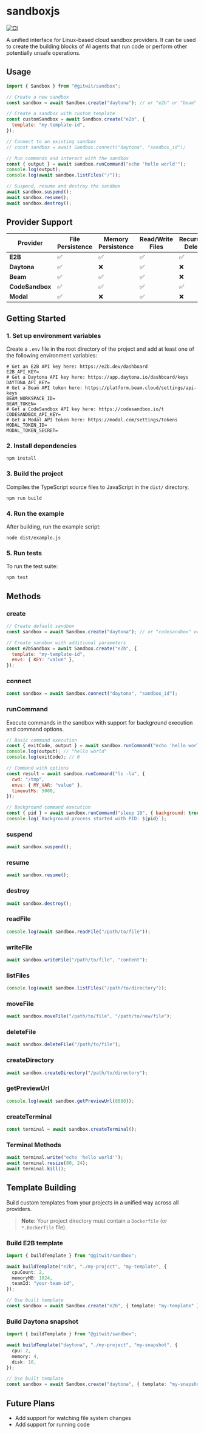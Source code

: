 # sandboxjs

[![CI](https://github.com/abdulrehmann231/sandboxjs/actions/workflows/ci.yml/badge.svg)](https://github.com/abdulrehmann231/sandboxjs/actions/workflows/ci.yml)

A unified interface for Linux-based cloud sandbox providers. It can be used to create the building blocks of AI agents that run code or perform other potentially unsafe operations.

## Usage

```js
import { Sandbox } from "@gitwit/sandbox";

// Create a new sandbox
const sandbox = await Sandbox.create("daytona"); // or "e2b" or "beam" or "codesandbox" or "modal"

// Create a sandbox with custom template
const customSandbox = await Sandbox.create("e2b", {
  template: "my-template-id",
});

// Connect to an existing sandbox
// const sandbox = await Sandbox.connect("daytona", "sandbox_id");

// Run commands and interact with the sandbox
const { output } = await sandbox.runCommand("echo 'hello world'");
console.log(output);
console.log(await sandbox.listFiles("/"));

// Suspend, resume and destroy the sandbox
await sandbox.suspend();
await sandbox.resume();
await sandbox.destroy();
```

## Provider Support

| Provider        | File Persistence | Memory Persistence | Read/Write Files | Recursive Delete | Directory Watch | Preview URLs | Pseudo-terminals | Env Variables | Destroy Sandbox | Build Templates |
| --------------- | ---------------- | ------------------ | ---------------- | ---------------- | --------------- | ------------ | ---------------- | ------------- | --------------- | --------------- |
| **E2B**         | ✅               | ✅                 | ✅               | ✅               | ✅              | ✅           | ✅               | ✅            | ✅              | ✅              |
| **Daytona**     | ✅               | ❌                 | ✅               | ❌               | ❌              | ✅           | ❌               | ✅            | ✅              | ✅              |
| **Beam**        | ✅               | ✅                 | ✅               | ❌               | ❌              | ✅           | ❌               | ✅            | ✅              | 🚧              |
| **CodeSandbox** | ✅               | ✅                 | ✅               | ✅               | ✅              | ✅           | ✅               | ❌            | ❌              | 🚧              |
| **Modal**       | ✅               | ❌                 | ✅               | ❌               | ❌              | ✅           | ❌               | ❌            | ✅              | 🚧              |

## Getting Started

### 1. Set up environment variables

Create a `.env` file in the root directory of the project and add at least one of the following environment variables:

```shell
# Get an E2B API key here: https://e2b.dev/dashboard
E2B_API_KEY=
# Get a Daytona API key here: https://app.daytona.io/dashboard/keys
DAYTONA_API_KEY=
# Get a Beam API token here: https://platform.beam.cloud/settings/api-keys
BEAM_WORKSPACE_ID=
BEAM_TOKEN=
# Get a CodeSandbox API key here: https://codesandbox.io/t
CODESANDBOX_API_KEY=
# Get a Modal API token here: https://modal.com/settings/tokens
MODAL_TOKEN_ID=
MODAL_TOKEN_SECRET=
```

### 2. Install dependencies

```
npm install
```

### 3. Build the project

Compiles the TypeScript source files to JavaScript in the `dist/` directory.

```
npm run build
```

### 4. Run the example

After building, run the example script:

```
node dist/example.js
```

### 5. Run tests

To run the test suite:

```
npm test
```

## Methods

### create

```js
// Create default sandbox
const sandbox = await Sandbox.create("daytona"); // or "codesandbox" or "e2b" or "modal"

// Create sandbox with additional parameters
const e2bSandbox = await Sandbox.create("e2b", {
  template: "my-template-id",
  envs: { KEY: "value" },
});
```

### connect

```js
const sandbox = await Sandbox.connect("daytona", "sandbox_id");
```

### runCommand

Execute commands in the sandbox with support for background execution and command options.

```js
// Basic command execution
const { exitCode, output } = await sandbox.runCommand("echo 'hello world'");
console.log(output); // "hello world"
console.log(exitCode); // 0

// Command with options
const result = await sandbox.runCommand("ls -la", {
  cwd: "/tmp",
  envs: { MY_VAR: "value" },
  timeoutMs: 5000,
});

// Background command execution
const { pid } = await sandbox.runCommand("sleep 10", { background: true });
console.log(`Background process started with PID: ${pid}`);
```

### suspend

```js
await sandbox.suspend();
```

### resume

```js
await sandbox.resume();
```

### destroy

```js
await sandbox.destroy();
```

### readFile

```js
console.log(await sandbox.readFile("/path/to/file"));
```

### writeFile

```js
await sandbox.writeFile("/path/to/file", "content");
```

### listFiles

```js
console.log(await sandbox.listFiles("/path/to/directory"));
```

### moveFile

```js
await sandbox.moveFile("/path/to/file", "/path/to/new/file");
```

### deleteFile

```js
await sandbox.deleteFile("/path/to/file");
```

### createDirectory

```js
await sandbox.createDirectory("/path/to/directory");
```

### getPreviewUrl

```js
console.log(await sandbox.getPreviewUrl(8080));
```

### createTerminal

```js
const terminal = await sandbox.createTerminal();
```

### Terminal Methods

```js
await terminal.write("echo 'hello world'");
await terminal.resize(80, 24);
await terminal.kill();
```

## Template Building

Build custom templates from your projects in a unified way across all providers.

> **Note:** Your project directory must contain a `Dockerfile` (or `*.Dockerfile` file).

### Build E2B template

```ts
import { buildTemplate } from "@gitwit/sandbox";

await buildTemplate("e2b", "./my-project", "my-template", {
  cpuCount: 2,
  memoryMB: 1024,
  teamId: "your-team-id",
});

// Use built template
const sandbox = await Sandbox.create("e2b", { template: "my-template" });
```

### Build Daytona snapshot

```ts
import { buildTemplate } from "@gitwit/sandbox";

await buildTemplate("daytona", "./my-project", "my-snapshot", {
  cpu: 2,
  memory: 4,
  disk: 10,
});

// Use built template
const sandbox = await Sandbox.create("daytona", { template: "my-snapshot" });
```

## Future Plans

- Add support for watching file system changes
- Add support for running code
